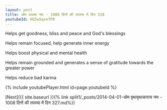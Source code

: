 ```yaml
---
layout: post
title: ओम थाळ्या नमः - 1008 दिनों की तपस्या में दिन 328
youtubeId: HG5wSqxnfP0
---
```

 
 
Helps get goodness, bliss and peace and God's blessings
 
Helps remain focused, help generate inner energy 
 
Helps boost physical and mental health 
 
Helps remain grounded and generates a sense of gratitude towards the greater power 
 
Helps reduce bad karma
 
 
 
 


{% include youtubePlayer.html id=page.youtubeId %}
 
[Next]({{ site.baseurl }}{% link  split1/_posts/2014-04-01-ओम वृथावृथाकाराय नमः - 1008 दिनों की तपस्या में दिन 327.md%})
 
